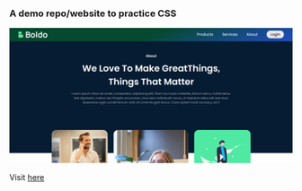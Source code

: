 ### A demo repo/website to practice CSS

![screenshot](https://github.com/th-perera/boldo-html-css/blob/main/assets/Screenshot.png?raw=true)

Visit [here](https://th-perera.github.io/boldo-html-css/)
